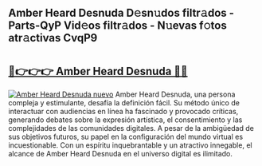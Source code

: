 ## Amber Heard Desnuda D𝚎sn𝚞dos filtr𝚊dos - Parts-QyP Vid𝚎os filtr𝚊dos - N𝚞evas f𝚘tos atr𝚊ctivas CvqP9

# <h2><a href="http://mbdqtk.tromn.icu/?c=Amber+Heard+Desnuda">🔗👉👉👉 Amber Heard Desnuda 🔗🔗</a></h2>

[![Amber Heard Desnuda nuevo](https://i.imgur.com/pEAQMta.gif)](http://mbdqtk.tromn.icu/?c=Amber+Heard+Desnuda)
Amber Heard Desnuda, una persona compleja y estimulante, desafía la definición fácil. Su método único de interactuar con audiencias en línea ha fascinado y provocado críticas, generando debates sobre la expresión artística, el consentimiento y las complejidades de las comunidades digitales. A pesar de la ambigüedad de sus objetivos futuros, su papel en la configuración del mundo virtual es incuestionable. Con un espíritu inquebrantable y un atractivo innegable, el alcance de Amber Heard Desnuda en el universo digital es ilimitado.
